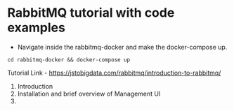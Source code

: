 # RabbitMQ tutorial with code examples

* Navigate inside the rabbitmq-docker and make the docker-compose up.
```shell script
cd rabbitmq-docker && docker-compose up
```

Tutorial Link - https://jstobigdata.com/rabbitmq/introduction-to-rabbitmq/

1. Introduction
2. Installation and brief overview of Management UI
3.
